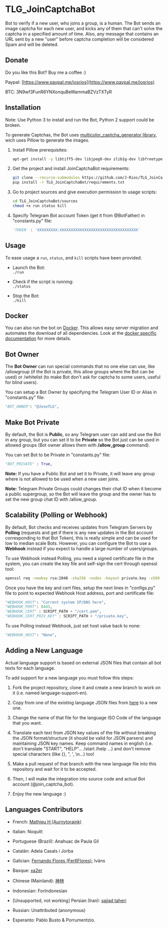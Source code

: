 # TLG_JoinCaptchaBot

Bot to verify if a new user, who joins a group, is a human.
The Bot sends an image captcha for each new user, and kicks any of them that can't solve the captcha in a specified amount of time. Also, any message that contains an URL sent by a new "user" before captcha completion will be considered Spam and will be deleted.

## Donate

Do you like this Bot? Buy me a coffee :)

Paypal:
[https://www.paypal.me/josrios](https://www.paypal.me/josrios)

BTC:
3N9wf3FunR6YNXonquBeWammaBZVzTXTyR

## Installation

Note: Use Python 3 to install and run the Bot, Python 2 support could be broken.

To generate Captchas, the Bot uses [multicolor_captcha_generator library](https://github.com/J-Rios/multicolor_captcha_generator), wich uses Pillow to generate the images.

1. Install Pillow prerequisites:

    ```bash
    apt-get install -y libtiff5-dev libjpeg8-dev zlib1g-dev libfreetype6-dev liblcms2-dev libwebp-dev tcl8.6-dev tk8.6-dev python-tk
    ```

2. Get the project and install JoinCaptchaBot requirements:

    ```bash
    git clone --recurse-submodules https://github.com/J-Rios/TLG_JoinCaptchaBot
    pip install -r TLG_JoinCaptchaBot/requirements.txt
    ```

3. Go to project sources and give execution permission to usage scripts:

    ```bash
    cd TLG_JoinCaptchaBot/sources
    chmod +x run status kill
    ```

4. Specify Telegram Bot account Token (get it from @BotFather) in "constants.py" file:

    ```python
    'TOKEN' : 'XXXXXXXXX:XXXXXXXXXXXXXXXXXXXXXXXXXXXXXXXXXXX'
    ```

## Usage

To ease usage a `run`, `status`, and `kill` scripts have been provided.

- Launch the Bot:  
`./run`

- Check if the script is running:  
`./status`

- Stop the Bot:  
`./kill`

## Docker

You can also run the bot on [Docker](http://docker.com). This allows easy
server migration and automates the download of all dependencies. Look at the
[docker specific documentation](docker/README.md) for more details.

## Bot Owner

The **Bot Owner** can run special commands that no one else can use, like /allowgroup (if the Bot is private, this allow groups where the Bot can be used) or /whitelist (to make Bot don't ask for captcha to some users, useful for blind users).

You can setup a Bot Owner by specifying the Telegram User ID or Alias in "constants.py" file:

```python
"BOT_OWNER": "@JoseTLG",
```

## Make Bot Private

By default, the Bot is **Public**, so any Telegram user can add and use the Bot in any group, but you can set it to be **Private** so the Bot just can be used in allowed groups (Bot owner allows them with **/allow_group** command).

You can set Bot to be Private in "constants.py" file:

```python
"BOT_PRIVATE" : True,
```

**Note:** If you have a Public Bot and set it to Private, it will leave any group where is not allowed to be used when a new user joins.

**Note:** Telegram Private Groups could changes their chat ID when it become a public supergroup, so the Bot will leave the group and the owner has to set the new group chat ID with /allow_group.

## Scalability (Polling or Webhook)

By default, Bot checks and receives updates from Telegram Servers by **Polling** (requests and get if there is any new updates in the Bot account corresponding to that Bot Token), this is really simple and can be used for low to median scale Bots. However, you can configure the Bot to use a **Webhook** instead if you expect to handle a large number of users/groups.

To use Webhook instead Polling, you need a signed certificate file in the system, you can create the key file and self-sign the cert through openssl tool:

```bash
openssl req -newkey rsa:2048 -sha256 -nodes -keyout private.key -x509 -days 3650 -out cert.pem
```

Once you have the key and cert files, setup the next lines in "configs.py" file to point to expected Webhook Host address, port and certificate file:

```python
"WEBHOOK_HOST": "Current system IP/DNS here",
"WEBHOOK_PORT": 8443,
"WEBHOOK_CERT" : SCRIPT_PATH + "/cert.pem",
"WEBHOOK_CERT_PRIV_KEY" : SCRIPT_PATH + "/private.key",
```

To use Polling instead Webhook, just set host value back to none:

```python
"WEBHOOK_HOST": "None",
```

## Adding a New Language

Actual language support is based on external JSON files that contain all bot texts for each language.

To add support for a new language you must follow this steps:

1. Fork the project repository, clone it and create a new branch to work on it (i.e. named language-support-en).

2. Copy from one of the existing language JSON files from [here](https://github.com/J-Rios/TLG_JoinCaptchaBot/tree/master/sources/language) to a new one.

3. Change the name of that file for the language ISO Code of the language that you want.

4. Translate each text from JSON key values of the file without breaking the JSON format/structure (it should be valid for JSON parsers) and maintaining JSON key names. Keep command names in english (i.e. don't translate "START", "HELP"... /start /help ...) and don't remove special characters (like {}, ", ', \n...) too!

5. Make a pull request of that branch with the new language file into this repository and wait for it to be accepted.

6. Then, I will make the integration into source code and actual Bot account (@join_captcha_bot).

7. Enjoy the new language :)

## Languages Contributors

- French: [Mathieu H (Aurnytoraink)](https://github.com/Aurnytoraink)

- Italian: Noquitt

- Portuguese (Brazil): Anahuac de Paula Gil

- Catalán: Adela Casals i Jorba

- Galician: [Fernando Flores (Fer6Flores)](https://github.com/Fer6Flores); Iváns

- Basque: [xa2er](https://github.com/xa2er)

- Chinese (Mainland): [神林](https://github.com/jyxjjj)

- Indonesian: ForIndonesian

- [Unsupported, not working] Persian (Iran): [sajjad taheri](https://github.com/tgMember)

- Russian: Unattributed (anonymous)

- Esperanto: Pablo Busto & Porrumentzio.
